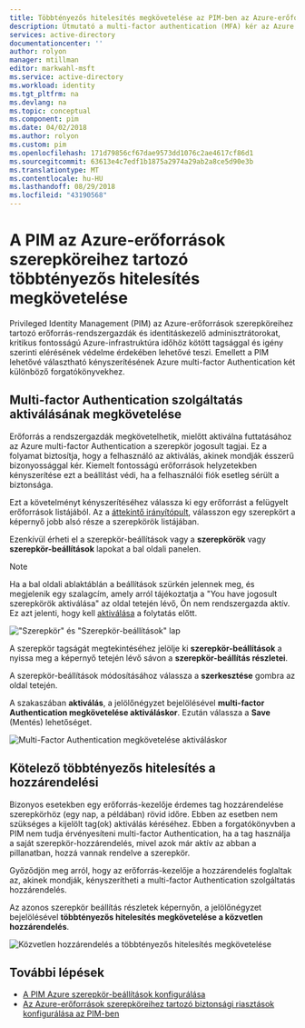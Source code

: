```yaml
---
title: Többtényezős hitelesítés megkövetelése az PIM-ben az Azure-erőforrások szerepköreihez tartozó |} A Microsoft Docs
description: Útmutató a multi-factor authentication (MFA) kér az Azure AD Privileged Identity Management (PIM) az Azure-erőforrások szerepköreihez.
services: active-directory
documentationcenter: ''
author: rolyon
manager: mtillman
editor: markwahl-msft
ms.service: active-directory
ms.workload: identity
ms.tgt_pltfrm: na
ms.devlang: na
ms.topic: conceptual
ms.component: pim
ms.date: 04/02/2018
ms.author: rolyon
ms.custom: pim
ms.openlocfilehash: 171d79856cf67dae9573dd1076c2ae4617cf86d1
ms.sourcegitcommit: 63613e4c7edf1b1875a2974a29ab2a8ce5d90e3b
ms.translationtype: MT
ms.contentlocale: hu-HU
ms.lasthandoff: 08/29/2018
ms.locfileid: "43190568"
---
```

# <a name="require-multi-factor-authentication-for-azure-resource-roles-in-pim"></a>A PIM az Azure-erőforrások szerepköreihez tartozó többtényezős hitelesítés megkövetelése

Privileged Identity Management (PIM) az Azure-erőforrások szerepköreihez tartozó erőforrás-rendszergazdák és identitáskezelő adminisztrátorokat, kritikus fontosságú Azure-infrastruktúra időhöz kötött tagsággal és igény szerinti elérésének védelme érdekében lehetővé teszi. Emellett a PIM lehetővé választható kényszerítésének Azure multi-factor Authentication két különböző forgatókönyvekhez.

## <a name="require-multi-factor-authentication-to-activate"></a>Multi-factor Authentication szolgáltatás aktiválásának megkövetelése

Erőforrás a rendszergazdák megkövetelhetik, mielőtt aktiválna futtatásához az Azure multi-factor Authentication a szerepkör jogosult tagjai. Ez a folyamat biztosítja, hogy a felhasználó az aktiválás, akinek mondják ésszerű bizonyossággal kér. Kiemelt fontosságú erőforrások helyzetekben kényszerítése ezt a beállítást védi, ha a felhasználói fiók esetleg sérült a biztonsága. 

Ezt a követelményt kényszerítéséhez válassza ki egy erőforrást a felügyelt erőforrások listájából. Az a [áttekintő irányítópult](pim-resource-roles-overview-dashboards.md), válasszon egy szerepkört a képernyő jobb alsó része a szerepkörök listájában.

Ezenkívül érheti el a szerepkör-beállítások vagy a **szerepkörök** vagy **szerepkör-beállítások** lapokat a bal oldali panelen.

>[!Note]
>Ha a bal oldali ablaktáblán a beállítások szürkén jelennek meg, és megjelenik egy szalagcím, amely arról tájékoztatja a "You have jogosult szerepkörök aktiválása" az oldal tetején lévő, Ön nem rendszergazda aktív. Ez azt jelenti, hogy kell [aktiválása](pim-resource-roles-activate-your-roles.md) a folytatás előtt.

!["Szerepkör" és "Szerepkör-beállítások" lap ](media/azure-pim-resource-rbac/aadpim_rbac_manage_a_role_v2.png)

A szerepkör tagságát megtekintéséhez jelölje ki **szerepkör-beállítások** a nyissa meg a képernyő tetején lévő sávon a **szerepkör-beállítás részletei**.

A szerepkör-beállítások módosításához válassza a **szerkesztése** gombra az oldal tetején.

A szakaszában **aktiválás**, a jelölőnégyzet bejelölésével **multi-factor Authentication megkövetelése aktiváláskor**. Ezután válassza a **Save** (Mentés) lehetőséget.

![Multi-Factor Authentication megkövetelése aktiváláskor](media/azure-pim-resource-rbac/aadpim_rbac_require_mfa.png)

## <a name="require-multi-factor-authentication-on-assignment"></a>Kötelező többtényezős hitelesítés a hozzárendelési

Bizonyos esetekben egy erőforrás-kezelője érdemes tag hozzárendelése szerepkörhöz (egy nap, a példában) rövid időre. Ebben az esetben nem szükséges a kijelölt tag(ok) aktiválás kéréséhez. Ebben a forgatókönyvben a PIM nem tudja érvényesíteni multi-factor Authentication, ha a tag használja a saját szerepkör-hozzárendelés, mivel azok már aktív az abban a pillanatban, hozzá vannak rendelve a szerepkör.

Győződjön meg arról, hogy az erőforrás-kezelője a hozzárendelés foglaltak az, akinek mondják, kényszerítheti a multi-factor Authentication szolgáltatás hozzárendelés.

Az azonos szerepkör beállítás részletek képernyőn, a jelölőnégyzet bejelölésével **többtényezős hitelesítés megkövetelése a közvetlen hozzárendelés**.

![Közvetlen hozzárendelés a többtényezős hitelesítés megkövetelése](media/azure-pim-resource-rbac/aadpim_rbac_require_mfa_on_assignment.png)

## <a name="next-steps"></a>További lépések

- [A PIM Azure szerepkör-beállítások konfigurálása](pim-resource-roles-configure-role-settings.md)
- [Az Azure-erőforrások szerepköreihez tartozó biztonsági riasztások konfigurálása az PIM-ben](pim-resource-roles-configure-alerts.md)



